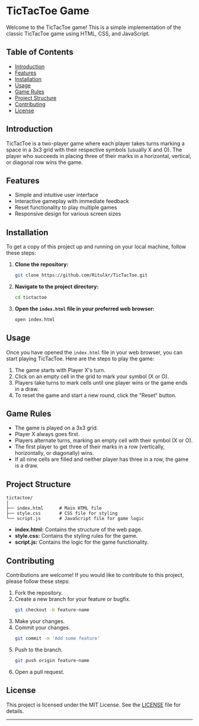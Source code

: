 
# TicTacToe Game

Welcome to the TicTacToe game! This is a simple implementation of the classic TicTacToe game using HTML, CSS, and JavaScript.

## Table of Contents

- [Introduction](#introduction)
- [Features](#features)
- [Installation](#installation)
- [Usage](#usage)
- [Game Rules](#game-rules)
- [Project Structure](#project-structure)
- [Contributing](#contributing)
- [License](#license)

## Introduction

TicTacToe is a two-player game where each player takes turns marking a space in a 3x3 grid with their respective symbols (usually X and O). The player who succeeds in placing three of their marks in a horizontal, vertical, or diagonal row wins the game.

## Features

- Simple and intuitive user interface
- Interactive gameplay with immediate feedback
- Reset functionality to play multiple games
- Responsive design for various screen sizes

## Installation

To get a copy of this project up and running on your local machine, follow these steps:

1. **Clone the repository:**
   ```bash
   git clone https://github.com/Ritulkr/TicTacToe.git
   ```
2. **Navigate to the project directory:**
   ```bash
   cd tictactoe
   ```
3. **Open the `index.html` file in your preferred web browser:**
   ```bash
   open index.html
   ```

## Usage

Once you have opened the `index.html` file in your web browser, you can start playing TicTacToe. Here are the steps to play the game:

1. The game starts with Player X's turn.
2. Click on an empty cell in the grid to mark your symbol (X or O).
3. Players take turns to mark cells until one player wins or the game ends in a draw.
4. To reset the game and start a new round, click the "Reset" button.

## Game Rules

- The game is played on a 3x3 grid.
- Player X always goes first.
- Players alternate turns, marking an empty cell with their symbol (X or O).
- The first player to get three of their marks in a row (vertically, horizontally, or diagonally) wins.
- If all nine cells are filled and neither player has three in a row, the game is a draw.

## Project Structure

```plaintext
tictactoe/
│
├── index.html      # Main HTML file
├── style.css       # CSS file for styling
└── script.js       # JavaScript file for game logic
```

- **index.html:** Contains the structure of the web page.
- **style.css:** Contains the styling rules for the game.
- **script.js:** Contains the logic for the game functionality.

## Contributing

Contributions are welcome! If you would like to contribute to this project, please follow these steps:

1. Fork the repository.
2. Create a new branch for your feature or bugfix.
   ```bash
   git checkout -b feature-name
   ```
3. Make your changes.
4. Commit your changes.
   ```bash
   git commit -m 'Add some feature'
   ```
5. Push to the branch.
   ```bash
   git push origin feature-name
   ```
6. Open a pull request.

## License

This project is licensed under the MIT License. See the [LICENSE](LICENSE) file for details.

---
